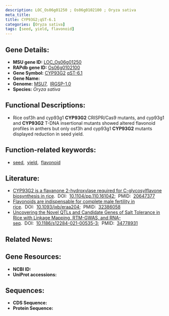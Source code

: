 ```yaml
---
description: LOC_Os06g01250 ; Os06g0102100 ; Oryza sativa
meta_title:
title: CYP93G2;qST-6.1
categories: [Oryza sativa]
tags: [seed, yield, flavonoid]
---
```


## Gene Details:
- **MSU gene ID:** [LOC_Os06g01250](http://rice.uga.edu/cgi-bin/ORF_infopage.cgi?orf=LOC_Os06g01250)  
- **RAPdb gene ID:** [Os06g0102100](https://rapdb.dna.affrc.go.jp/locus/?name=Os06g0102100)  
- **Gene Symbol:** <u>CYP93G2</u>&nbsp;<u>qST-6.1</u>
- **Gene Name:**
- **Genome:**  [MSU7](http://rice.uga.edu/),&nbsp;&nbsp;[IRGSP-1.0](https://rapdb.dna.affrc.go.jp/download/irgsp1.html)
- **Species:** *Oryza sativa*

## Functional Descriptions:
   - Rice osf3h and cyp93g1 **CYP93G2** CRISPR/Cas9 mutants, and cyp93g1 and **CYP93G2** T-DNA insertional mutants showed altered flavonoid profiles in anthers but only osf3h and cyp93g1 **CYP93G2** mutants displayed reduction in seed yield.

## Function-related keywords:
   - [seed](/tags/seed/),&nbsp;&nbsp;[yield](/tags/yield/),&nbsp;&nbsp;[flavonoid](/tags/flavonoid/)

## Literature:
   - [CYP93G2 is a flavanone 2-hydroxylase required for C-glycosylflavone biosynthesis in rice](https://www.doi.org/10.1104/pp.110.161042).&nbsp;&nbsp;DOI:&nbsp;&nbsp;[10.1104/pp.110.161042](https://www.doi.org/10.1104/pp.110.161042);&nbsp;&nbsp;PMID:&nbsp;&nbsp;[20647377](https://pubmed.ncbi.nlm.nih.gov/20647377/)
   - [Flavonoids are indispensable for complete male fertility in rice](https://www.doi.org/10.1093/jxb/eraa204).&nbsp;&nbsp;DOI:&nbsp;&nbsp;[10.1093/jxb/eraa204](https://www.doi.org/10.1093/jxb/eraa204);&nbsp;&nbsp;PMID:&nbsp;&nbsp;[32386058](https://pubmed.ncbi.nlm.nih.gov/32386058/)
   - [Uncovering the Novel QTLs and Candidate Genes of Salt Tolerance in Rice with Linkage Mapping, RTM-GWAS, and RNA-seq](https://www.doi.org/10.1186/s12284-021-00535-3).&nbsp;&nbsp;DOI:&nbsp;&nbsp;[10.1186/s12284-021-00535-3](https://www.doi.org/10.1186/s12284-021-00535-3);&nbsp;&nbsp;PMID:&nbsp;&nbsp;[34778931](https://pubmed.ncbi.nlm.nih.gov/34778931/)

## Related News:

## Gene Resources:
- **NCBI ID:**  []()
- **UniProt accessions:** [](https://www.uniprot.org/uniprotkb//entry)

## Sequences:
- **CDS Sequence:**
- **Protein Sequence:**
